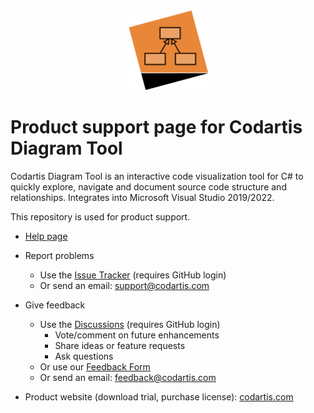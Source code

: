 <div align="center"><img src="images/CodartisDiagramTool_128.png"></div>

# Product support page for Codartis Diagram Tool

Codartis Diagram Tool is an interactive code visualization tool for C# to quickly explore, navigate and document source code structure and relationships. Integrates into Microsoft Visual Studio 2019/2022.

This repository is used for product support.

* [Help page](help/Help.md#codartis-diagram-tool-help)

* Report problems

  * Use the [Issue Tracker](https://github.com/Codartis/DiagramTool/issues) (requires GitHub login)
  * Or send an email: support@codartis.com

* Give feedback
  * Use the [Discussions](https://github.com/Codartis/DiagramTool/discussions) (requires GitHub login)
    * Vote/comment on future enhancements
    * Share ideas or feature requests
    * Ask questions
  * Or use our [Feedback Form](https://codartis.com/feedback.html)
  * Or send an email: feedback@codartis.com

* Product website (download trial, purchase license): [codartis.com](https://codartis.com)
